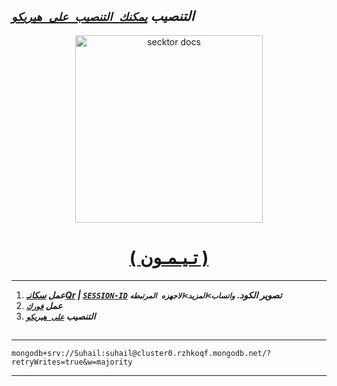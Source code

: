   ## ***التنصيب [`يمكنك التنصيب على هيريكو`]( https://dashboard.heroku.com/new?template=https://github.com/Raizel-2023/Raizel_v3)***

  

 
  <p align="center">  
  <a href="https://telegra.ph/file/5fa44c1eee82661750fd5.jpg">
    <img alt="secktor docs" height="300" src="https://telegra.ph/file/5fa44c1eee82661750fd5.jpg">
    <h1 align="center"> ( تـيـمـون ) </h1>
  </a>
 

---
1. ***عمل [سكانـQr](https://replit.com/@SuhailTechInfo/Secktor-Md?v=1) | [`SESSION-ID`](https://secktoruserbot.onrender.com/) تصوير الكود. `واتساب>المزيد>الاجهزه المرتبطه`***
2.  ***عمل [`فورك`](https://github.com/Raizel-2023/Raizel_v3/fork)***
3.  ***التنصيب [`على هيريكو`]( https://dashboard.heroku.com/new?template=https://github.com/Raizel-2023/Raizel-md)***
##



---
```
mongodb+srv://Suhail:suhail@cluster0.rzhkoqf.mongodb.net/?retryWrites=true&w=majority
```
---

